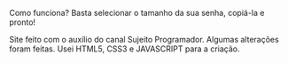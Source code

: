 Como funciona? 
Basta selecionar o tamanho da sua senha, copiá-la e pronto!

Site feito com o auxílio do canal Sujeito Programador. Algumas alterações foram feitas. Usei HTML5, CSS3 e JAVASCRIPT para a criação.